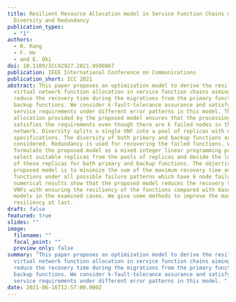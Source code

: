 ```yaml
---
title: Resilient Resource Allocation model in Service Function Chains with
  Diversity and Redundancy
publication_types:
  - "1"
authors:
  - R. Kang
  - F. He
  - and E. Oki
doi: 10.1109/ICC42927.2021.9500867
publication: IEEE International Conference on Communications
publication_short: ICC 2021
abstract: This paper proposes an optimization model to derive the resilient
  virtual network function allocation in service function chains aiming to
  reduce the recovery time during the migrations from the primary functions to
  backup functions. We consider k-fault-tolerance assurance and satisfy the
  service requirements under different error patterns in this model. The
  allocation provided by the proposed model ensures that the processing ability
  satisfies the requirements even though there are k failed nodes in the
  network. Diversity splits a single VNF into a pool of replicas with different
  specifications. The diversity of both primary and backup functions are
  considered. Redundancy is used for recovering the failed functions. We
  formulate the proposed model as a mixed integer linear programming problem to
  select suitable replicas from the pools of replicas and decide the locations
  of these replicas for both primary and backup functions. The objective of the
  proposed model is to minimize the sum of the maximum recovery time among
  functions under all possible failure patterns which have k node failures. The
  numerical results show that the proposed model reduces the recovery times of
  VNFs with ensuring the resiliency of the functions compared with baseline
  models in the examined cases. We give some methods to improve the maximum
  resiliency at last.
draft: false
featured: true
slides: ""
image:
  filename: ""
  focal_point: ""
  preview_only: false
summary: "This paper proposes an optimization model to derive the resilient
  virtual network function allocation in service function chains aiming to
  reduce the recovery time during the migrations from the primary functions to
  backup functions. We consider k-fault-tolerance assurance and satisfy the
  service requirements under different error patterns in this model. "
date: 2021-06-16T12:57:00.000Z
---
```

